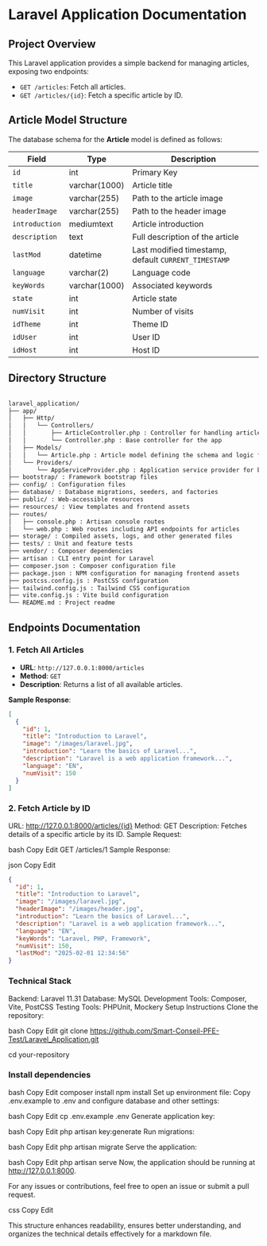 # Laravel Application Documentation

## Project Overview

This Laravel application provides a simple backend for managing articles, exposing two endpoints:

- `GET /articles`: Fetch all articles.
- `GET /articles/{id}`: Fetch a specific article by ID.

## Article Model Structure

The database schema for the **Article** model is defined as follows:

| Field        | Type        | Description                           |
|--------------|-------------|---------------------------------------|
| `id`         | int         | Primary Key                           |
| `title`      | varchar(1000)| Article title                        |
| `image`      | varchar(255)| Path to the article image             |
| `headerImage`| varchar(255)| Path to the header image              |
| `introduction`| mediumtext  | Article introduction                  |
| `description`| text        | Full description of the article       |
| `lastMod`    | datetime    | Last modified timestamp, default `CURRENT_TIMESTAMP` |
| `language`   | varchar(2)  | Language code                         |
| `keyWords`   | varchar(1000)| Associated keywords                  |
| `state`      | int         | Article state                         |
| `numVisit`   | int         | Number of visits                      |
| `idTheme`    | int         | Theme ID                              |
| `idUser`     | int         | User ID                               |
| `idHost`     | int         | Host ID                               |

## Directory Structure

```bash

laravel_application/
├── app/
│   ├── Http/
│   │   └── Controllers/
│   │       ├── ArticleController.php : Controller for handling article-related requests
│   │       └── Controller.php : Base controller for the app
│   ├── Models/
│   │   └── Article.php : Article model defining the schema and logic for article data
│   └── Providers/
│       └── AppServiceProvider.php : Application service provider for bootstrapping services
├── bootstrap/ : Framework bootstrap files  
├── config/ : Configuration files  
├── database/ : Database migrations, seeders, and factories  
├── public/ : Web-accessible resources  
├── resources/ : View templates and frontend assets  
├── routes/
│   ├── console.php : Artisan console routes  
│   └── web.php : Web routes including API endpoints for articles  
├── storage/ : Compiled assets, logs, and other generated files  
├── tests/ : Unit and feature tests  
├── vendor/ : Composer dependencies  
├── artisan : CLI entry point for Laravel  
├── composer.json : Composer configuration file  
├── package.json : NPM configuration for managing frontend assets  
├── postcss.config.js : PostCSS configuration  
├── tailwind.config.js : Tailwind CSS configuration  
├── vite.config.js : Vite build configuration  
└── README.md : Project readme  
```

## Endpoints Documentation

### 1. Fetch All Articles

- **URL**: `http://127.0.0.1:8000/articles`
- **Method**: `GET`
- **Description**: Returns a list of all available articles.

**Sample Response**:

```json
[
  {
    "id": 1,
    "title": "Introduction to Laravel",
    "image": "/images/laravel.jpg",
    "introduction": "Learn the basics of Laravel...",
    "description": "Laravel is a web application framework...",
    "language": "EN",
    "numVisit": 150
  }
]
```

### 2. Fetch Article by ID

URL: http://127.0.0.1:8000/articles/{id}
Method: GET
Description: Fetches details of a specific article by its ID.
Sample Request:

bash
Copy
Edit
GET /articles/1
Sample Response:

json
Copy
Edit

```json
{
  "id": 1,
  "title": "Introduction to Laravel",
  "image": "/images/laravel.jpg",
  "headerImage": "/images/header.jpg",
  "introduction": "Learn the basics of Laravel...",
  "description": "Laravel is a web application framework...",
  "language": "EN",
  "keyWords": "Laravel, PHP, Framework",
  "numVisit": 150,
  "lastMod": "2025-02-01 12:34:56"
}
```

### Technical Stack

Backend: Laravel 11.31
Database: MySQL
Development Tools: Composer, Vite, PostCSS
Testing Tools: PHPUnit, Mockery
Setup Instructions
Clone the repository:

bash
Copy
Edit
git clone https://github.com/Smart-Conseil-PFE-Test/Laravel_Application.git

cd your-repository

### Install dependencies

bash
Copy
Edit
composer install
npm install
Set up environment file: Copy .env.example to .env and configure database and other settings:

bash
Copy
Edit
cp .env.example .env
Generate application key:

bash
Copy
Edit
php artisan key:generate
Run migrations:

bash
Copy
Edit
php artisan migrate
Serve the application:

bash
Copy
Edit
php artisan serve
Now, the application should be running at http://127.0.0.1:8000.

For any issues or contributions, feel free to open an issue or submit a pull request.

css
Copy
Edit

This structure enhances readability, ensures better understanding, and organizes the technical details effectively for a markdown file.
